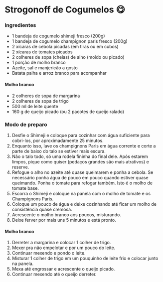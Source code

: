 # Strogonoff de Cogumelos :yum:
### Ingredientes
 - 1 bandeja de cogumelo shimeji fresco (200g)
 - 1 bandeja de cogumelo champignon paris fresco (200g)
 - 2 xícaras de cebola picadas (em tiras ou em cubos)
 - 2 xícaras de tomates picados
 - 2 colheres de sopa (cheias) de alho (moído ou picado)
 - 1 porção de molho branco
 - Azeite, sal e manjericão a gosto
 - Batata palha e arroz branco para acompanhar
#### Molho branco
 - 2 colheres de sopa de margarina
 - 2 colheres de sopa de trigo
 - 500 ml de leite quente
 - 160 g de queijo picado (ou 2 pacotes de queijo ralado)
### Modo de preparo
 1. Desfie o Shimeji e coloque para cozinhar com água suficiente para cobri-los, por aproximadamente 25 minutos.
 2. Enquanto isso, lave os champignons Paris em água corrente e corte a parte de baixo do talo se estiver mais escura.
 3. Não o talo todo, só uma rodela fininha do final dele. Após estarem limpos, pique como quiser (pedaços grandes são mais atrativos) e reserve.
 4. Refogue o alho no azeite até quase queimarem e ponha a cebola. Se necessário ponha água de pouco em pouco quando estiver quase queimando. Ponha o tomate para refogar também. Isto é o molho de tomate base.
 5. Escorra o Shimeji e coloque na panela com o molho de tomate e os Champignons Paris.
 6. Coloque um pouco de água e deixe cozinhando até ficar um molho de consistência quase cremosa.
 7. Acrescente o molho branco aos poucos, misturando.
 8. Deixe ferver por mais uns 5 minutos e está pronto.
#### Molho branco
 1. Derreter a margarina e colocar 1 colher de trigo.
 2. Mexer pra não empelotar e por um pouco do leite.
 3. Continuar mexendo e pondo o leite.
 4. Misturar 1 colher de trigo em um pouquinho de leite frio e colocar junto na panela.
 5. Mexa até engrossar e acrescente o queijo picado.
 6. Continuar mexendo até o queijo derreter.










